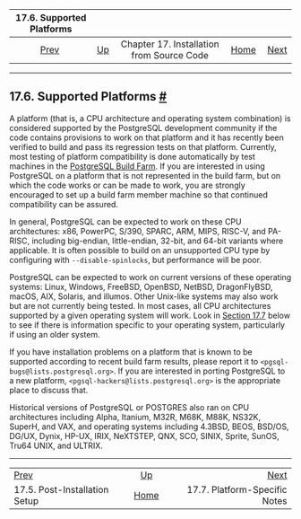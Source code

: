 <!--?xml version="1.0" encoding="UTF-8" standalone="no"?-->

|                  17.6. Supported Platforms                 |                                                                     |                                           |                                                       |                                                                           |
| :--------------------------------------------------------: | :------------------------------------------------------------------ | :---------------------------------------: | ----------------------------------------------------: | ------------------------------------------------------------------------: |
| [Prev](install-post.html "17.5. Post-Installation Setup")  | [Up](installation.html "Chapter 17. Installation from Source Code") | Chapter 17. Installation from Source Code | [Home](index.html "PostgreSQL 17devel Documentation") |  [Next](installation-platform-notes.html "17.7. Platform-Specific Notes") |

***

## 17.6. Supported Platforms [#](#SUPPORTED-PLATFORMS)

A platform (that is, a CPU architecture and operating system combination) is considered supported by the PostgreSQL development community if the code contains provisions to work on that platform and it has recently been verified to build and pass its regression tests on that platform. Currently, most testing of platform compatibility is done automatically by test machines in the [PostgreSQL Build Farm](https://buildfarm.postgresql.org/). If you are interested in using PostgreSQL on a platform that is not represented in the build farm, but on which the code works or can be made to work, you are strongly encouraged to set up a build farm member machine so that continued compatibility can be assured.

In general, PostgreSQL can be expected to work on these CPU architectures: x86, PowerPC, S/390, SPARC, ARM, MIPS, RISC-V, and PA-RISC, including big-endian, little-endian, 32-bit, and 64-bit variants where applicable. It is often possible to build on an unsupported CPU type by configuring with `--disable-spinlocks`, but performance will be poor.

PostgreSQL can be expected to work on current versions of these operating systems: Linux, Windows, FreeBSD, OpenBSD, NetBSD, DragonFlyBSD, macOS, AIX, Solaris, and illumos. Other Unix-like systems may also work but are not currently being tested. In most cases, all CPU architectures supported by a given operating system will work. Look in [Section 17.7](installation-platform-notes.html "17.7. Platform-Specific Notes") below to see if there is information specific to your operating system, particularly if using an older system.

If you have installation problems on a platform that is known to be supported according to recent build farm results, please report it to `<pgsql-bugs@lists.postgresql.org>`. If you are interested in porting PostgreSQL to a new platform, `<pgsql-hackers@lists.postgresql.org>` is the appropriate place to discuss that.

Historical versions of PostgreSQL or POSTGRES also ran on CPU architectures including Alpha, Itanium, M32R, M68K, M88K, NS32K, SuperH, and VAX, and operating systems including 4.3BSD, BEOS, BSD/OS, DG/UX, Dynix, HP-UX, IRIX, NeXTSTEP, QNX, SCO, SINIX, Sprite, SunOS, Tru64 UNIX, and ULTRIX.

***

|                                                            |                                                                     |                                                                           |
| :--------------------------------------------------------- | :-----------------------------------------------------------------: | ------------------------------------------------------------------------: |
| [Prev](install-post.html "17.5. Post-Installation Setup")  | [Up](installation.html "Chapter 17. Installation from Source Code") |  [Next](installation-platform-notes.html "17.7. Platform-Specific Notes") |
| 17.5. Post-Installation Setup                              |        [Home](index.html "PostgreSQL 17devel Documentation")        |                                             17.7. Platform-Specific Notes |
